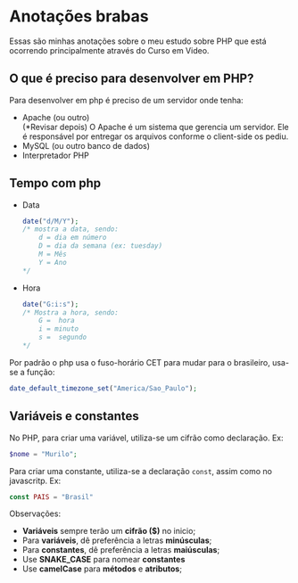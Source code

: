 # Anotações brabas

Essas são minhas anotações sobre o meu estudo sobre PHP que está ocorrendo principalmente através do Curso em Video.

## O que é preciso para desenvolver em PHP?
Para desenvolver em php é preciso de um servidor onde tenha:
* Apache (ou outro) \
    (*Revisar depois) O Apache é um sistema que gerencia um servidor. Ele é responsável por entregar os arquivos conforme o client-side os pediu.
* MySQL (ou outro banco de dados)
* Interpretador PHP

## Tempo com php

* Data
    ```php
    date("d/M/Y");
    /* mostra a data, sendo:
        d = dia em número
        D = dia da semana (ex: tuesday)
        M = Mês
        Y = Ano
    */
    ```
* Hora
    ```php
    date("G:i:s");
    /* Mostra a hora, sendo:
        G =  hora
        i = minuto
        s =  segundo
    */
    ```
Por padrão o php usa o fuso-horário CET
para mudar para o brasileiro, usa-se a função:

```php
date_default_timezone_set("America/Sao_Paulo");
```
 ## Variáveis e constantes
 No PHP, para criar uma variável, utiliza-se um cifrão como declaração. Ex:
 ```php
 $nome = "Murilo";
 ```
Para criar uma constante, utiliza-se a declaração ``const``, assim como no javascritp. Ex:
```php
const PAIS = "Brasil"
```

Observações: 
* **Variáveis** sempre terão um **cifrão ($)** no inicio;
* Para **variáveis**, dê preferência a letras **minúsculas**; 
* Para **constantes**, dê preferência a letras **maiúsculas**; 
* Use **SNAKE_CASE** para nomear **constantes**
* Use **camelCase** para **métodos** e **atributos**; 


